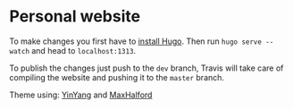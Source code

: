 # Personal website


To make changes you first have to [install Hugo](https://gohugo.io/getting-started/installing/). Then run `hugo serve --watch` and head to `localhost:1313`.

To publish the changes just push to the `dev` branch, Travis will take care of compiling the website and pushing it to the `master` branch.

Theme using: [YinYang](https://github.com/joway/hugo-theme-yinyang) and [MaxHalford](https://github.com/MaxHalford/maxhalford.github.io)